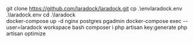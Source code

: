 git clone https://github.com/laradock/laradock.git
cp .\envlaradock\.env .\laradock\.env
cd .\laradock\
docker-compose up -d nginx postgres pgadmin
docker-compose exec --user=laradock workspace bash
composer i
php artisan key:generate
php artisan optimize